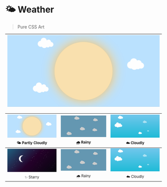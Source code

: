 # 🌤 Weather

> Pure CSS Art

| <img src="Partly Cloudly/demo/demo_cloudly.gif" width="100%;"/> | 
| :---: |


| <img src="Partly Cloudly/demo/demo_cloudly.gif" width="100%;"/><br /><sub> 🌤 Partly Cloudly</sub> | <img src="Rainy/demo/demo_rainy.gif" width="100%;"/><br /><sub>🌧 Rainy</sub> | <img src="Cloudly/demo/demo_cloudly.gif" width="100%;"/><br /><sub> ☁️ Cloudly</sub>|
| :---: | :---: | :---: |
| <img src="Starry/demo/demo_starry.gif" width="100%;"/><br /><sub> ✨ Starry </sub> | <img src="Rainy/demo/demo_rainy.gif" width="100%;"/><br /><sub>🌧 Rainy</sub> | <img src="Cloudly/demo/demo_cloudly.gif" width="100%;"/><br /><sub> ☁️ Cloudly</sub>|

